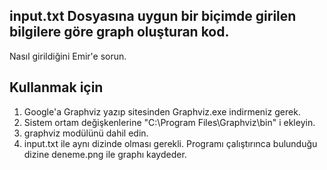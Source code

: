 ## input.txt Dosyasına uygun bir biçimde girilen bilgilere göre graph oluşturan kod. 
Nasıl girildiğini Emir'e sorun.

## Kullanmak için 
1) Google'a Graphviz yazıp sitesinden Graphviz.exe indirmeniz gerek.
2) Sistem ortam değişkenlerine "C:\Program Files\Graphviz\bin" i ekleyin.
3) graphviz modülünü dahil edin. 
4) input.txt ile aynı dizinde olması gerekli. 
 Programı çalıştırınca bulunduğu dizine deneme.png ile graphı kaydeder.
